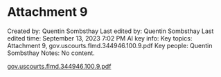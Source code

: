 # Attachment 9

Created by: Quentin Sombsthay
Last edited by: Quentin Sombsthay
Last edited time: September 13, 2023 7:02 PM
AI key info: Key topics: Attachment 9, gov.uscourts.flmd.344946.100.9.pdf
Key people: Quentin Sombsthay
Notes: No content.

[gov.uscourts.flmd.344946.100.9.pdf](Attachment%209%20120e1e7b558b46818871b1f9b6c93231/gov.uscourts.flmd.344946.100.9.pdf)